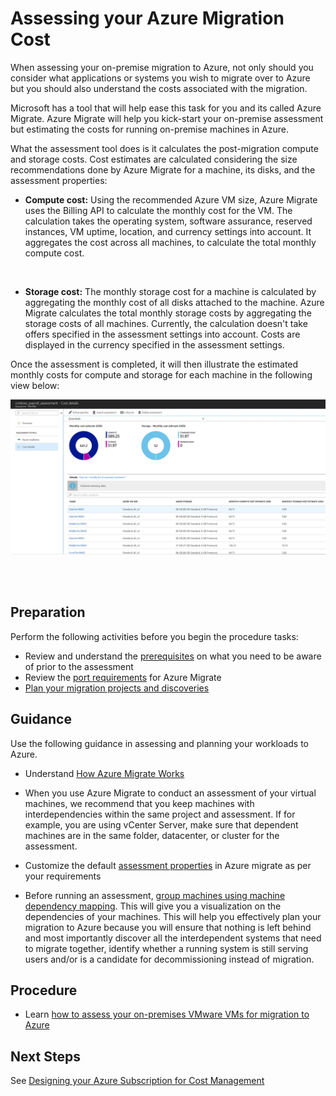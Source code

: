 # Assessing your Azure Migration Cost

When assessing your on-premise migration to Azure, not only should you consider what applications or systems you wish to migrate over to Azure but you should also understand the costs associated with the migration.

Microsoft has a tool that will help ease this task for you and its called Azure Migrate. Azure Migrate will help you kick-start your on-premise assessment but estimating the costs for running on-premise machines in Azure.

What the assessment tool does is it calculates the post-migration compute and storage costs. Cost estimates are calculated considering the size recommendations done by Azure Migrate for a machine, its disks, and the assessment properties:

   - **Compute cost:** Using the recommended Azure VM size, Azure Migrate uses the Billing API to calculate the monthly cost for the VM. The calculation takes the operating system, software assurance, reserved instances, VM uptime, location, and currency settings into account. It aggregates the cost across all machines, to calculate the total monthly compute cost. 

<br/>
  
   - **Storage cost:** The monthly storage cost for a machine is calculated by aggregating the monthly cost of all disks attached to the machine. Azure Migrate calculates the total monthly storage costs by aggregating the storage costs of all machines. Currently, the calculation doesn't take offers specified in the assessment settings into account.
Costs are displayed in the currency specified in the assessment settings.

Once the assessment is completed, it will then illustrate the estimated monthly costs for compute and storage for each machine in the following view below:

![assessment](https://github.com/alvarovitta/Cost-Management/blob/master/Images/assessment-vm-cost.png)

<br/>
<br/>

## Preparation

Perform the following activities before you begin the procedure tasks: 

  - Review and understand the [prerequisites](https://docs.microsoft.com/en-us/azure/migrate/how-to-scale-assessment#prerequisites) on what you need to be aware of prior to the assessment
  - Review the [port requirements](https://docs.microsoft.com/en-us/azure/migrate/migrate-overview#what-are-the-port-requirements) for Azure Migrate
  - [Plan your migration projects and discoveries](https://docs.microsoft.com/en-us/azure/migrate/how-to-scale-assessment#plan-your-migration-projects-and-discoveries)

## Guidance
Use the following guidance in assessing and planning your workloads to Azure.

- Understand [How Azure Migrate Works](https://docs.microsoft.com/en-us/azure/migrate/migrate-overview#how-does-azure-migrate-work)

- When you use Azure Migrate to conduct an assessment of your virtual machines, we recommend that you keep machines with interdependencies within the same project and assessment. If for example, you are using vCenter Server, make sure that dependent machines are in the same folder, datacenter, or cluster for the assessment. 

- Customize the default [assessment properties](https://docs.microsoft.com/en-us/azure/migrate/how-to-modify-assessment#edit-assessment-properties) in Azure migrate as per your requirements

- Before running an assessment, [group machines using machine dependency mapping](https://docs.microsoft.com/en-us/azure/migrate/how-to-create-group-machine-dependencies#prepare-machines-for-dependency-mapping). This will give you a visualization on the dependencies of your machines. This will help you effectively plan your migration to Azure because you will ensure that nothing is left behind and most importantly discover all the interdependent systems that need to migrate together, identify whether a running system is still serving users and/or is a candidate for decommissioning instead of migration.

## Procedure 

- Learn [how to assess your on-premises VMware VMs for migration to Azure](https://docs.microsoft.com/en-us/azure/migrate/tutorial-assessment-vmware)


## Next Steps
See [Designing your Azure Subscription for Cost Management](https://github.com/alvarovitta/Cost-Management/blob/master/New-3.2-Designing-your-Azure-subscription-for-cost-management.md)
